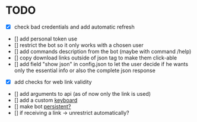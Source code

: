 # TODO

- [x] check bad credentials and add automatic refresh
- [] add personal token use
- [] restrict the bot so it only works with a chosen user
- [] add commands description from the bot (maybe with command /help)
- [] copy download links outside of json tag to make them click-able
- [] add field "show json" in config.json to let the user decide if he wants only the essential info or also the complete json response 
- [x] add checks for web link validity
- [] add arguments to api (as of now only the link is used)
- [] add a custom [keyboard](https://github.com/python-telegram-bot/python-telegram-bot/wiki/Code-snippets#custom-keyboards)
- [] make bot [persistent?](https://github.com/python-telegram-bot/python-telegram-bot/wiki/Making-your-bot-persistent)
- [] if receiving a link -> unrestrict automatically?